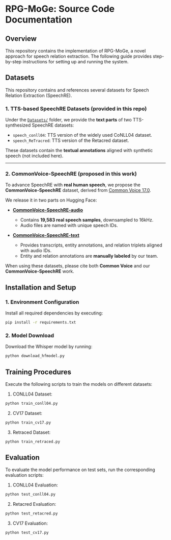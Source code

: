 # RPG-MoGe: Source Code Documentation

## Overview
This repository contains the implementation of RPG-MoGe, a novel approach for speech relation extraction. The following guide provides step-by-step instructions for setting up and running the system.


## Datasets

This repository contains and references several datasets for Speech Relation Extraction (SpeechRE).

### 1. TTS-based SpeechRE Datasets (provided in this repo)

Under the [`Datasets/`](./Datasets) folder, we provide the **text parts** of two TTS-synthesized SpeechRE datasets:

* `speech_conll04`: TTS version of the widely used CoNLL04 dataset.
* `speech_ReTracred`: TTS version of the Retacred dataset.

These datasets contain the **textual annotations** aligned with synthetic speech (not included here).

---

### 2. CommonVoice-SpeechRE (proposed in this work)

To advance SpeechRE with **real human speech**, we propose the **CommonVoice-SpeechRE** dataset, derived from [Common Voice 17.0](https://huggingface.co/datasets/mozilla-foundation/common_voice_17_0).

We release it in two parts on Hugging Face:

* **[CommonVoice-SpeechRE-audio](https://huggingface.co/datasets/kobe8-24/CommonVoice-SpeechRE-audio)**

  * Contains **19,583 real speech samples**, downsampled to 16kHz.
  * Audio files are named with unique speech IDs.

* **[CommonVoice-SpeechRE-text](https://huggingface.co/datasets/kobe8-24/CommonVoice-SpeechRE-text)**

  * Provides transcripts, entity annotations, and relation triplets aligned with audio IDs.
  * Entity and relation annotations are **manually labeled** by our team.

When using these datasets, please cite both **Common Voice** and our **CommonVoice-SpeechRE** work.

## Installation and Setup

### 1. Environment Configuration
Install all required dependencies by executing:
```bash
pip install -r requirements.txt
```

### 2. Model Download
Download the Whisper model by running:
```bash
python download_hfmodel.py
```

## Training Procedures
Execute the following scripts to train the models on different datasets:

1. CONLL04 Dataset:
```bash
python train_conll04.py
```

2. CV17 Dataset:
```bash
python train_cv17.py
```

3. Retraced Dataset:
```bash
python train_retraced.py
```

## Evaluation
To evaluate the model performance on test sets, run the corresponding evaluation scripts:

1. CONLL04 Evaluation:
```bash
python test_conll04.py
```

2. Retacred Evaluation:
```bash
python test_retacred.py
```

3. CV17 Evaluation:
```bash
python test_cv17.py
```

